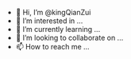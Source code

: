- 👋 Hi, I’m @kingQianZui
- 👀 I’m interested in ...
- 🌱 I’m currently learning ...
- 💞️ I’m looking to collaborate on ...
- 📫 How to reach me ...

<!---
kingQianZui/kingQianZui is a ✨ special ✨ repository because its `README.md` (this file) appears on your GitHub profile.
You can click the Preview link to take a look at your changes.
--->
